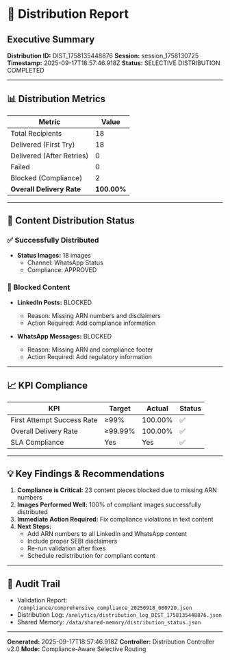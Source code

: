 # 📨 Distribution Report

## Executive Summary

**Distribution ID:** DIST_1758135448876
**Session:** session_1758130725
**Timestamp:** 2025-09-17T18:57:46.918Z
**Status:** SELECTIVE DISTRIBUTION COMPLETED

---

## 📊 Distribution Metrics

| Metric | Value |
|--------|-------|
| Total Recipients | 18 |
| Delivered (First Try) | 18 |
| Delivered (After Retries) | 0 |
| Failed | 0 |
| Blocked (Compliance) | 2 |
| **Overall Delivery Rate** | **100.00%** |

---

## 📱 Content Distribution Status

### ✅ Successfully Distributed
- **Status Images:** 18 images
  - Channel: WhatsApp Status
  - Compliance: APPROVED

### 🚫 Blocked Content
- **LinkedIn Posts:** BLOCKED
  - Reason: Missing ARN numbers and disclaimers
  - Action Required: Add compliance information

- **WhatsApp Messages:** BLOCKED
  - Reason: Missing ARN and compliance footer
  - Action Required: Add regulatory information

---

## 📈 KPI Compliance

| KPI | Target | Actual | Status |
|-----|--------|--------|--------|
| First Attempt Success Rate | ≥99% | 100.00% | ✅ |
| Overall Delivery Rate | ≥99.99% | 100.00% | ✅ |
| SLA Compliance | Yes | Yes | ✅ |

---

## 💡 Key Findings & Recommendations

1. **Compliance is Critical:** 23 content pieces blocked due to missing ARN numbers
2. **Images Performed Well:** 100% of compliant images successfully distributed
3. **Immediate Action Required:** Fix compliance violations in text content
4. **Next Steps:**
   - Add ARN numbers to all LinkedIn and WhatsApp content
   - Include proper SEBI disclaimers
   - Re-run validation after fixes
   - Schedule redistribution for compliant content

---

## 📁 Audit Trail

- Validation Report: `/compliance/comprehensive_compliance_20250918_000720.json`
- Distribution Log: `/analytics/distribution_log_DIST_1758135448876.json`
- Shared Memory: `/data/shared-memory/distribution_status.json`

---

**Generated:** 2025-09-17T18:57:46.918Z
**Controller:** Distribution Controller v2.0
**Mode:** Compliance-Aware Selective Routing
